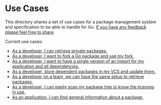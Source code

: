 # Use Cases

This directory shares a set of use cases for a package management system and
specification to be able to handle for Go. [If you have any feedback please
feel free to share](https://github.com/mattfarina/pkg/issues).

Current use cases:

* [As a developer, I can retrieve private packages.](work_with_private_packages.md)
* [As a developer, I want to fork a Go package and use my fork.](working_with_forks.md)
* [As a developer, I want to have a single version of an import for my application and all dependencies.](single_import.md)
* [As a developer, store dependent packages in my VCS and update them.](managed_vendored_dependencies.md)
* [As a developer on a team, we can have the same setup to retrieve packages.](consistent_team_setup_with_private.md)
* [As a developer, I can easily scan my package tree to know the licenses in use.](license_scan.md)
* [As an application, I can find general information about a package.](application_information.md)
